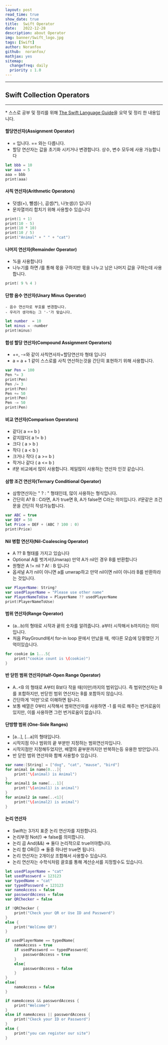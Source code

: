 ```yaml
---
layout: post
read_time: true
show_date: true
title:  Swift Operator
date:   2022-12-28
description: about Operator
img: banner/Swift_logo.jpg
tags: [Swift]
author: Noranfox
github:  noranfox/
mathjax: yes
sitemap:
  changefreq: daily
  priority : 1.0
---
```


---
## Swift Collection Operators
---
\* 스스로 공부 및 정리를 위해 [The Swift Language Guide](https://jusung.gitbook.io/the-swift-language-guide/)을 요약 및 정리 한 내용입니다. 

#### 할당연산자(Assignment Operator)
   -  = 입니다. == 와는 다릅니다.
   - 할당 연산자는 값을 초기화 시키거나 변경합니다. 상수, 변수 모두에 사용 가능합니다

```swift
let bbb = 10
var aaa = 5
aaa = bbb
print(aaa)
```

#### 사칙 연산자(Arithmetic Operators)
   - 덧셈(+), 뺄셈(-), 곱셈(*), 나눗샘(/) 입니다
   - 문자열끼리 합치기 위해 사용할수 있습니다

```swift
print(1 + 1)
print(10 - 5)
print(10 * 10)
print(10 / 5)
print("Animal" + " " + "cat")
```

#### 나머지 연산자(Remainder Operator)
   - %을 사용합니다
   - 나누기를 하면 /를 통해 몫을 구하지만 몫을 나누고 남은 나머지 값을 구하는데 사용합니다.

```swift
print( 9 % 4 )
```

#### 단항 음수 연산자(Unary Minus Operator)
    - 음수 연산자로 부호를 변경합니다.
    - 우리가 생각하는 그 '-'가 맞습니다.

```swift
let number  = 10
let minus = -number
print(minus)
```

#### 합성 할당 연산자(Compound Assignment Operators)
   - +=, -=와 같이 사칙연사자+할당연산자 형태 입니다
   - a = a + 1 같이 스스로를 사칙 연산하는것을 간단히 표현하기 위해 사용합니다.

```swift
var Pen = 100
Pen *= 3
print(Pen)
Pen /= 3
print(Pen)
Pen += 50
print(Pen)
Pen -= 50
print(Pen)
```

#### 비교 연산자(Comparison Operators)
   - 같다( a == b )
   - 같지않다( a != b )
   - 크다 ( a > b )
   - 작다 ( a < b )
   - 크거나 작다 ( a >= b )
   - 작거나 같다 ( a <= b )
   - if문 비교에서 많이 사용합니다. 제일많이 사용하는 연산자 인것 같습니다.
   
#### 삼항 조건 연산자(Ternary Conditional Operator)
   - 삼항연산자는  " ? : " 형태인데, 많이 사용하는 형식입니다.
   - 간단히 A? B : C라면, A가 true면 B, A가 false면 C라는 의미입니다. if문같은 조건문을 간단히 작성가능합니다.

```swift
var ABC = true
var DEF = 50
let Price = DEF + (ABC ? 100 : 0)
print(Price)
```

#### Nil 병합 연산자(Nil-Coalescing Operator)
   - A ?? B 형태를 가지고 있습니다
   - Optional A를 벗겨서(Unwrap) 만약 A가 nil인 경우 B를 반환합니다
   - 원형은 A != nil ? A! : B 입니다
   - 옵셔널 A가 nil이 아니면 a를 unwrap하고 만약 nil이면 nil이 아니라 B를 반환하라는 것입니다.

```swift
var PlayerName: String?
var usedPlayerName = "Please use other name"
var PlayerNameToUse = PlayerName ?? usedPlayerName
print(PlayerNameToUse)
```

#### 범위 연산자(Range Operator)
   - (a...b)의 형태로 시작과 끝의 숫자를 알려줍니다. a부터 시작해서 b까지라는 의미입니다. 
   - 처음 PlayGround에서 for-in loop 문에서 만났을 때, 색다른 모습에 당황했던 기억이있습니다.

```swift
for cookie in 1...5{
    print("cookie count is \(cookie)")
}
```

#### 반 닫힌 범위 연산자(Half-Open Range Operator)
   - A..<B 의 형태로 A부터 B보다 작을 때(미만)까지의 범위입니다. 즉 범위연산자는 B를 포합하지만, 반닫힌 범위 연산자는 B를 포함하지 않습니다. 
   - 간단하게 '미만'으로 이해하면 됩니다.
   - 보통 배열은 0부터 시작해서 범위연산자를 사용하면 -1 를 따로 해주는 번거로움이 있지만, 이를 사용하면 그런 번거로움이 없습니다.

#### 단방향 범위 (One-Side Ranges)
   - [a...], [...a]의 형태입니다.
   - 시작지점 이나 범위의 끝 부분만 지정하는 범위연산자입니다.
   - 시작지점만 지정해두었지만, 배열의 끝부분까지만 반복하는등 유용한 방안입니다.
   - 반 닫힌 범위 연산자와 함꼐 사용할수 있습니다.

```swift
var name:[String] = ["dog", "cat", "mause", "bird"]
for animal in name[0...]{
    print("\(animal) is Animal")
}
for animal1 in name[...1]{
    print("\(animal1) is animal")
}
for animal2 in name[..<1]{
    print("\(animal2) is animal")
}
```

#### 논리 연산자
   - Swift는 3가지 표준 논리 연산자를 지원합니다.
   - 논리부정 Not(!) => false를 의미합니다.
   - 논리 곱 And(&&) => 둘다 논리적으로 true어야합니다.
   - 논리 합 OR(||) => 둘중 하나만 true면 됩니다.
   - 논리 연산자는 2개이상 조합해서 사용할수 있습니다.
   - 논리 연산자는 수학식처럼 괄호를 통해 계산순서를 지정할수도 있습니다.

```swift
let usedPlayerName = "cat"
let usedPassword = 123123
var typedName = "cat"
var typedPassword = 123123
var nameAccess = false
var passwordAccess = false
var QRChecker = false

if !QRChecker {
    print("Check your QR or Use ID and Password")
}
else {
    print("WelCome QR")
}

if usedPlayerName == typedName{
    nameAccess = true
    if usedPassword == typedPassword{
        passwordAccess = true
    }
    else{       
        passwordAccess = false
    }
}
else{
    nameAccess = false
}

if nameAccess && passwordAccess {
    print("Welcome")
}
else if nameAccess || passwordAccess {
    print("Ckeck your ID or Password")
}
else {
    print("you can register our site")
}
```